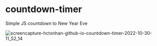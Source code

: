 # countdown-timer
Simple JS countdown to New Year Eve

![screencapture-hctxnhan-github-io-countdown-timer-2022-10-30-11_52_14](https://user-images.githubusercontent.com/95177300/198863152-b4e09d87-f6d9-4e64-867f-1aea25f88d11.png)
